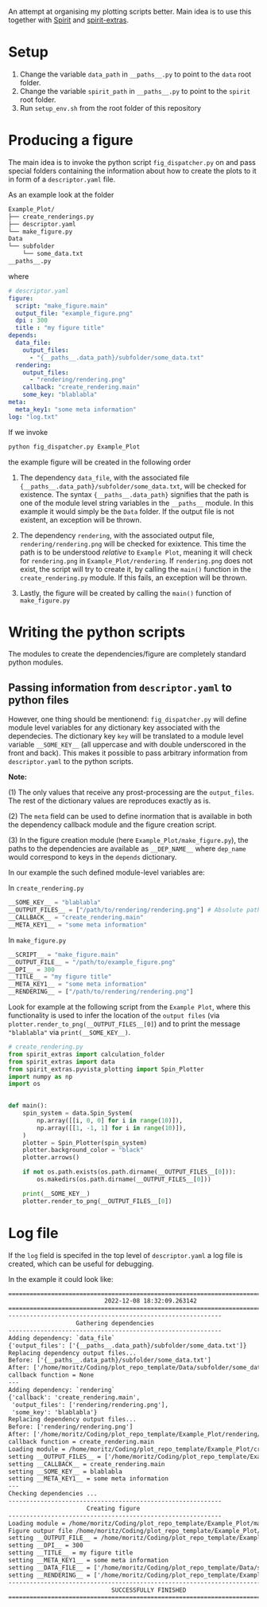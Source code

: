 An attempt at organising my plotting scripts better. Main idea is to use this together with [Spirit](https://github.com/spirit-code/spirit) and [spirit-extras](https://github.com/MSallermann/spirit_extras).

# Setup
1. Change the variable `data_path` in `__paths__.py` to point to the `data` root folder.
2. Change the variable `spirit_path` in `__paths__.py` to point to the `spirit` root folder.
3. Run `setup_env.sh` from the root folder of this repository

# Producing a figure
The main idea is to invoke the python script `fig_dispatcher.py` on and pass special folders containing the information about how to create the plots to it in form of a `descriptor.yaml` file.

As an example look at the folder
```bash
Example_Plot/
├── create_renderings.py
├── descriptor.yaml
└── make_figure.py
Data
└── subfolder
    └── some_data.txt
__paths__.py
```
where
```yaml
# descriptor.yaml
figure: 
  script: "make_figure.main"
  output_file: "example_figure.png"
  dpi : 300
  title : "my figure title"
depends:
  data_file:
    output_files:
      - "{__paths__.data_path}/subfolder/some_data.txt"
  rendering:
    output_files: 
      - "rendering/rendering.png"
    callback: "create_rendering.main"
    some_key: "blablabla"
meta:
  meta_key1: "some meta information"
log: "log.txt"
```

If we invoke

```bash
python fig_dispatcher.py Example_Plot
```
the example figure will be created in the following order
1. The dependency `data_file`, with the associated file `{__paths__.data_path}/subfolder/some_data.txt`, will be checked for existence. The syntax `{__paths__.data_path}` signifies that the path is one of the module level string variables in the `__paths__` module. In this example it would simply be the `Data` folder. If the output file is not existent, an exception will be thrown.

2. The dependency `rendering`, with the associated output file, `rendering/rendering.png` will be checked for exixtence. This time the path is to be understood _relative_ to `Example Plot`, meaning it will check for `rendering.png` in `Example_Plot/rendering`. If `rendering.png` does not exist, the script will try to create it, by calling the `main()` function in the `create_rendering.py` module. If this fails, an exception will be thrown.

3. Lastly, the figure will be created by calling the `main()` function of `make_figure.py` 


# Writing the python scripts
The modules to create the dependencies/figure are completely standard python modules. 

## Passing information from `descriptor.yaml` to python files
However, one thing should be mentionend: `fig_dispatcher.py` will define module level variables for any dictionary key associated with the dependecies. The dictionary key `key` will be translated to a module level variable `__SOME_KEY__` (all uppercase and with double underscored in the front and back). This makes it possible to pass arbitrary information from `descriptor.yaml` to the python scripts.

__Note:__ 

(1) The only values that receive any prost-processing are the `output_files`. The rest of the dictionary values are reproduces exactly as is. 

(2) The `meta` field can be used to define inormation that is available in both the dependency callback module and the figure creation script.

(3) In the figure creation module (here `Example_Plot/make_figure.py`), the paths to the dependencies are available as `__DEP_NAME__` where `dep_name` would correspond to keys in the `depends` dictionary.

In our example the such defined module-level variables are:

In `create_rendering.py`
```python
__SOME_KEY__ = "blablabla"
__OUTPUT_FILES__ = ["/path/to/rendering/rendering.png"] # Absolute path to output file
__CALLBACK__ = "create_rendering.main"
__META_KEY1__ = "some meta information"
```

In `make_figure.py`
```python
__SCRIPT__ = "make_figure.main"
__OUTPUT_FILE__ = "/path/to/example_figure.png"
__DPI__ = 300
__TITLE__ = "my figure title"
__META_KEY1__ = "some meta information"
__RENDERING__ = ["/path/to/rendering/rendering.png"]
```

Look for example at the following script from the `Example Plot`, where this functionality is used to infer the location of the `output files` (via `plotter.render_to_png(__OUTPUT_FILES__[0]`) and to print the message `"blablabla"` via `print(__SOME_KEY__)`.

```python
# create_rendering.py
from spirit_extras import calculation_folder
from spirit_extras import data
from spirit_extras.pyvista_plotting import Spin_Plotter
import numpy as np
import os
 

def main():
    spin_system = data.Spin_System(
        np.array([[i, 0, 0] for i in range(10)]),
        np.array([[1, -1, 1] for i in range(10)]),
    )
    plotter = Spin_Plotter(spin_system)
    plotter.background_color = "black"
    plotter.arrows()

    if not os.path.exists(os.path.dirname(__OUTPUT_FILES__[0])):
        os.makedirs(os.path.dirname(__OUTPUT_FILES__[0]))

    print(__SOME_KEY__)
    plotter.render_to_png(__OUTPUT_FILES__[0])
```

# Log file
If the `log` field is specifed in the top level of `descriptor.yaml` a log file is created, which can be useful for debugging.

In the example it could look like:

```txt
================================================================================
                           2022-12-08 18:32:09.263142                           
================================================================================
------------------------------------------------------------
                   Gathering dependencies                   
------------------------------------------------------------
Adding dependency: `data_file`
{'output_files': ['{__paths__.data_path}/subfolder/some_data.txt']}
Replacing dependency output files...
Before: ['{__paths__.data_path}/subfolder/some_data.txt']
After: ['/home/moritz/Coding/plot_repo_template/Data/subfolder/some_data.txt']
callback function = None
---
Adding dependency: `rendering`
{'callback': 'create_rendering.main',
 'output_files': ['rendering/rendering.png'],
 'some_key': 'blablabla'}
Replacing dependency output files...
Before: ['rendering/rendering.png']
After: ['/home/moritz/Coding/plot_repo_template/Example_Plot/rendering/rendering.png']
callback function = create_rendering.main
Loading module = /home/moritz/Coding/plot_repo_template/Example_Plot/create_rendering.py
setting __OUTPUT_FILES__ = ['/home/moritz/Coding/plot_repo_template/Example_Plot/rendering/rendering.png']
setting __CALLBACK__ = create_rendering.main
setting __SOME_KEY__ = blablabla
setting __META_KEY1__ = some meta information
---
Checking dependencies ...
------------------------------------------------------------
                      Creating figure                       
------------------------------------------------------------
Loading module = /home/moritz/Coding/plot_repo_template/Example_Plot/make_figure.py
Figure outpur file /home/moritz/Coding/plot_repo_template/Example_Plot/example_figure.pngsetting __SCRIPT__ = make_figure.main
setting __OUTPUT_FILE__ = /home/moritz/Coding/plot_repo_template/Example_Plot/example_figure.png
setting __DPI__ = 300
setting __TITLE__ = my figure title
setting __META_KEY1__ = some meta information
setting __DATA_FILE__ = ['/home/moritz/Coding/plot_repo_template/Data/subfolder/some_data.txt']
setting __RENDERING__ = ['/home/moritz/Coding/plot_repo_template/Example_Plot/rendering/rendering.png']
--------------------------------------------------------------------------------
                             SUCCESSFULLY FINISHED                              
================================================================================
```